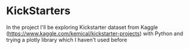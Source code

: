 # KickStarters
In the project I'll be exploring Kickstarter dataset from Kaggle (https://www.kaggle.com/kemical/kickstarter-projects) 
with Python and trying a plotly library which I haven't used before
